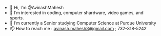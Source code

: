 - 👋 Hi, I’m @AvinashMahesh
- 👀 I’m interested in coding, computer shardware, video games, and sports. 
- 🌱 I’m currently a Senior studying Computer Science at Purdue University
- 📫 How to reach me : avinash.mahesh3@gmail.com ; 732-318-5242

<!---
AvinashMahesh/AvinashMahesh is a ✨ special ✨ repository because its `README.md` (this file) appears on your GitHub profile.
You can click the Preview link to take a look at your changes.
--->
